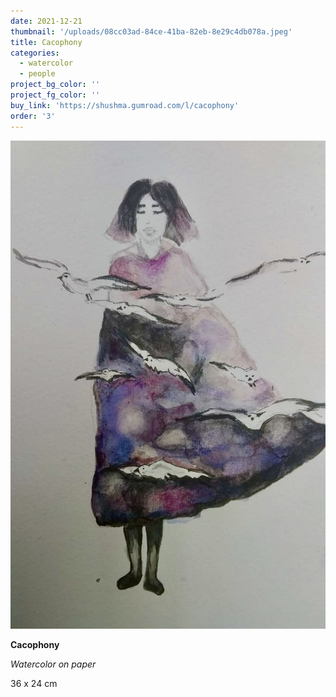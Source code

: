 ```yaml
---
date: 2021-12-21
thumbnail: '/uploads/08cc03ad-84ce-41ba-82eb-8e29c4db078a.jpeg'
title: Cacophony
categories:
  - watercolor
  - people
project_bg_color: ''
project_fg_color: ''
buy_link: 'https://shushma.gumroad.com/l/cacophony'
order: '3'
---
```


![](/uploads/08cc03ad-84ce-41ba-82eb-8e29c4db078a.jpeg)

**Cacophony**

_Watercolor on paper_

36 x 24 cm

